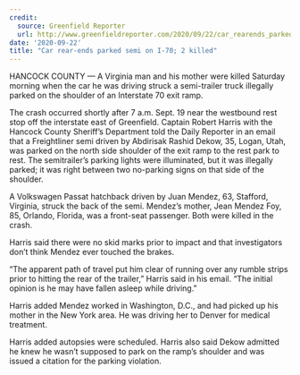 ```yaml
---
credit:
  source: Greenfield Reporter
  url: http://www.greenfieldreporter.com/2020/09/22/car_rearends_parked_semi_on_i70_2_killed/
date: '2020-09-22'
title: "Car rear-ends parked semi on I-70; 2 killed"
---
```

HANCOCK COUNTY — A Virginia man and his mother were killed Saturday morning when the car he was driving struck a semi-trailer truck illegally parked on the shoulder of an Interstate 70 exit ramp.

The crash occurred shortly after 7 a.m. Sept. 19 near the westbound rest stop off the interstate east of Greenfield. Captain Robert Harris with the Hancock County Sheriff’s Department told the Daily Reporter in an email that a Freightliner semi driven by Abdirisak Rashid Dekow, 35, Logan, Utah, was parked on the north side shoulder of the exit ramp to the rest park to rest. The semitrailer’s parking lights were illuminated, but it was illegally parked; it was right between two no-parking signs on that side of the shoulder.

A Volkswagen Passat hatchback driven by Juan Mendez, 63, Stafford, Virginia, struck the back of the semi. Mendez’s mother, Jean Mendez Foy, 85, Orlando, Florida, was a front-seat passenger. Both were killed in the crash.

Harris said there were no skid marks prior to impact and that investigators don’t think Mendez ever touched the brakes.

“The apparent path of travel put him clear of running over any rumble strips prior to hitting the rear of the trailer,” Harris said in his email. “The initial opinion is he may have fallen asleep while driving.”

Harris added Mendez worked in Washington, D.C., and had picked up his mother in the New York area. He was driving her to Denver for medical treatment.

Harris added autopsies were scheduled. Harris also said Dekow admitted he knew he wasn’t supposed to park on the ramp’s shoulder and was issued a citation for the parking violation.
